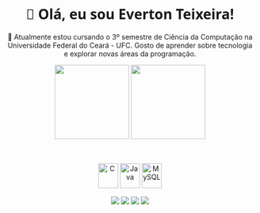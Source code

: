 <div align="center">
  
  <h1 style="font-family: 'Segoe UI', Tahoma, Geneva, Verdana, sans-serif;">
    👋 Olá, eu sou Everton Teixeira!
  </h1>
  
  <p>
    🔭 Atualmente estou cursando o 3º semestre de Ciência da Computação na Universidade Federal do Ceará - UFC.
    Gosto de aprender sobre tecnologia e explorar novas áreas da programação.
  </p>
  
<div align="center">
    <img height="150em" src="https://github-readme-stats.vercel.app/api?username=EvertonTeix&show_icons=true&theme=white&include_all_commits=true&count_private=true"/>
  <img height="150em" src="https://github-readme-stats.vercel.app/api/top-langs/?username=EvertonTeix&layout=compact&langs_count=7&theme=blue"/>
</div>

##

<div align="center" valign="top"><br>
  <img align="center" alt="C" height="50" width="40" src="https://cdn.jsdelivr.net/gh/devicons/devicon/icons/c/c-original.svg">
  <img align="center" alt="Java" height="50" width="40" src="https://cdn.jsdelivr.net/gh/devicons/devicon/icons/java/java-original-wordmark.svg">
  <img align="center" alt="MySQL" height="50" width="40" src="https://cdn.jsdelivr.net/gh/devicons/devicon/icons/mysql/mysql-original.svg">
 
</div><br>

<div align="center">
  <a href="https://www.instagram.com/tei.eet/" target="_blank"><img src="https://img.shields.io/badge/-Instagram-%23E4405F?style=for-the-badge&logo=instagram&logoColor=white" target="_blank"></a>
  <a href="https://www.linkedin.com/in/everton-teixeira-193325215" target="_blank"><img src="https://img.shields.io/badge/-LinkedIn-%230077B5?style=for-the-badge&logo=linkedin&logoColor=white" target="_blank"></a> 
  <a href="mailto:evertonteixe99@alu.ufc.br"><img src="https://img.shields.io/badge/-Gmail-%23333?style=for-the-badge&logo=gmail&logoColor=white" target="_blank"></a>
  <a href="https://github.com/EvertonTeix"><img src="https://img.shields.io/badge/GitHub-100000?style=for-the-badge&logo=github&logoColor=white"></a>
</div>
</div>
